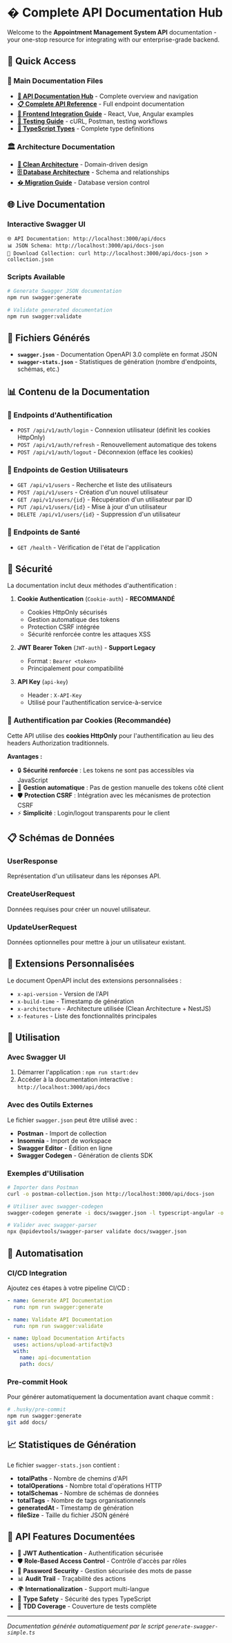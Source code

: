 # � Complete API Documentation Hub

Welcome to the **Appointment Management System API** documentation - your one-stop resource for integrating with our enterprise-grade backend.

## 🚀 Quick Access

### 📖 Main Documentation Files

- **[🎯 API Documentation Hub](API_DOCUMENTATION_HUB.md)** - Complete overview and navigation
- **[📋 Complete API Reference](API_COMPLETE_DOCUMENTATION.md)** - Full endpoint documentation
- **[🎨 Frontend Integration Guide](FRONTEND_INTEGRATION_GUIDE.md)** - React, Vue, Angular examples
- **[🧪 Testing Guide](API_TESTING_GUIDE.md)** - cURL, Postman, testing workflows
- **[📝 TypeScript Types](TYPESCRIPT_TYPES.md)** - Complete type definitions

### 🏛️ Architecture Documentation

- **[🎯 Clean Architecture](CLEAN_ARCHITECTURE_DEPENDENCIES.md)** - Domain-driven design
- **[🗄️ Database Architecture](DATABASE_ARCHITECTURE.md)** - Schema and relationships
- **[� Migration Guide](MIGRATIONS.md)** - Database version control

## 🌐 Live Documentation

### Interactive Swagger UI

```
🌐 API Documentation: http://localhost:3000/api/docs
📊 JSON Schema: http://localhost:3000/api/docs-json
💾 Download Collection: curl http://localhost:3000/api/docs-json > collection.json
```

### Scripts Available

```bash
# Generate Swagger JSON documentation
npm run swagger:generate

# Validate generated documentation
npm run swagger:validate
```

## 📁 Fichiers Générés

- **`swagger.json`** - Documentation OpenAPI 3.0 complète en format JSON
- **`swagger-stats.json`** - Statistiques de génération (nombre d'endpoints, schémas, etc.)

## 📊 Contenu de la Documentation

### 🔐 Endpoints d'Authentification

- `POST /api/v1/auth/login` - Connexion utilisateur (définit les cookies HttpOnly)
- `POST /api/v1/auth/refresh` - Renouvellement automatique des tokens
- `POST /api/v1/auth/logout` - Déconnexion (efface les cookies)

### 👥 Endpoints de Gestion Utilisateurs

- `GET /api/v1/users` - Recherche et liste des utilisateurs
- `POST /api/v1/users` - Création d'un nouvel utilisateur
- `GET /api/v1/users/{id}` - Récupération d'un utilisateur par ID
- `PUT /api/v1/users/{id}` - Mise à jour d'un utilisateur
- `DELETE /api/v1/users/{id}` - Suppression d'un utilisateur

### 🏥 Endpoints de Santé

- `GET /health` - Vérification de l'état de l'application

## 🔧 Sécurité

La documentation inclut deux méthodes d'authentification :

1. **Cookie Authentication** (`Cookie-auth`) - **RECOMMANDÉ**
   - Cookies HttpOnly sécurisés
   - Gestion automatique des tokens
   - Protection CSRF intégrée
   - Sécurité renforcée contre les attaques XSS

2. **JWT Bearer Token** (`JWT-auth`) - **Support Legacy**
   - Format : `Bearer <token>`
   - Principalement pour compatibilité

3. **API Key** (`api-key`)
   - Header : `X-API-Key`
   - Utilisé pour l'authentification service-à-service

### 🍪 **Authentification par Cookies (Recommandée)**

Cette API utilise des **cookies HttpOnly** pour l'authentification au lieu des headers Authorization traditionnels.

**Avantages :**

- 🔒 **Sécurité renforcée** : Les tokens ne sont pas accessibles via JavaScript
- 🚀 **Gestion automatique** : Pas de gestion manuelle des tokens côté client
- 🛡️ **Protection CSRF** : Intégration avec les mécanismes de protection CSRF
- ⚡ **Simplicité** : Login/logout transparents pour le client

## 📋 Schémas de Données

### UserResponse

Représentation d'un utilisateur dans les réponses API.

### CreateUserRequest

Données requises pour créer un nouvel utilisateur.

### UpdateUserRequest

Données optionnelles pour mettre à jour un utilisateur existant.

## 🎯 Extensions Personnalisées

Le document OpenAPI inclut des extensions personnalisées :

- `x-api-version` - Version de l'API
- `x-build-time` - Timestamp de génération
- `x-architecture` - Architecture utilisée (Clean Architecture + NestJS)
- `x-features` - Liste des fonctionnalités principales

## 📝 Utilisation

### Avec Swagger UI

1. Démarrer l'application : `npm run start:dev`
2. Accéder à la documentation interactive : `http://localhost:3000/api/docs`

### Avec des Outils Externes

Le fichier `swagger.json` peut être utilisé avec :

- **Postman** - Import de collection
- **Insomnia** - Import de workspace
- **Swagger Editor** - Édition en ligne
- **Swagger Codegen** - Génération de clients SDK

### Exemples d'Utilisation

```bash
# Importer dans Postman
curl -o postman-collection.json http://localhost:3000/api/docs-json

# Utiliser avec swagger-codegen
swagger-codegen generate -i docs/swagger.json -l typescript-angular -o ./generated-client

# Valider avec swagger-parser
npx @apidevtools/swagger-parser validate docs/swagger.json
```

## 🔄 Automatisation

### CI/CD Integration

Ajoutez ces étapes à votre pipeline CI/CD :

```yaml
- name: Generate API Documentation
  run: npm run swagger:generate

- name: Validate API Documentation
  run: npm run swagger:validate

- name: Upload Documentation Artifacts
  uses: actions/upload-artifact@v3
  with:
    name: api-documentation
    path: docs/
```

### Pre-commit Hook

Pour générer automatiquement la documentation avant chaque commit :

```bash
# .husky/pre-commit
npm run swagger:generate
git add docs/
```

## 📈 Statistiques de Génération

Le fichier `swagger-stats.json` contient :

- **totalPaths** - Nombre de chemins d'API
- **totalOperations** - Nombre total d'opérations HTTP
- **totalSchemas** - Nombre de schémas de données
- **totalTags** - Nombre de tags organisationnels
- **generatedAt** - Timestamp de génération
- **fileSize** - Taille du fichier JSON généré

## 🚀 API Features Documentées

- 🔐 **JWT Authentication** - Authentification sécurisée
- 🛡️ **Role-Based Access Control** - Contrôle d'accès par rôles
- 🔑 **Password Security** - Gestion sécurisée des mots de passe
- 📊 **Audit Trail** - Traçabilité des actions
- 🌍 **Internationalization** - Support multi-langue
- 🎯 **Type Safety** - Sécurité des types TypeScript
- 🧪 **TDD Coverage** - Couverture de tests complète

---

_Documentation générée automatiquement par le script `generate-swagger-simple.ts`_
